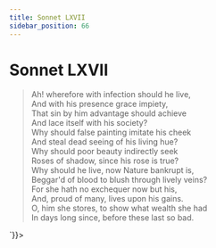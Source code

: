 ```yaml
---
title: Sonnet LXVII
sidebar_position: 66
---
```

<div dangerouslySetInnerHTML={{__html: `<div><HTML><HEAD><TITLE>Sonnet LXVII</TITLE></HEAD>
<BODY><H1>Sonnet LXVII</H1>

<BLOCKQUOTE>Ah! wherefore with infection should he live,<BR>
And with his presence grace impiety,<BR>
That sin by him advantage should achieve<BR>
And lace itself with his society?<BR>
Why should false painting imitate his cheek<BR>
And steal dead seeing of his living hue?<BR>
Why should poor beauty indirectly seek<BR>
Roses of shadow, since his rose is true?<BR>
Why should he live, now Nature bankrupt is,<BR>
Beggar'd of blood to blush through lively veins?<BR>
For she hath no exchequer now but his,<BR>
And, proud of many, lives upon his gains.<BR>
  O, him she stores, to show what wealth she had<BR>
  In days long since, before these last so bad.<BR>
</BLOCKQUOTE>

</BODY></HTML>
</div>`}}></div>